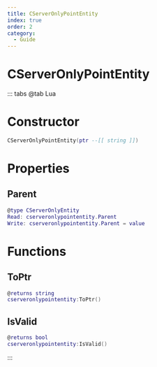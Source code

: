 ```yaml
---
title: CServerOnlyPointEntity
index: true
order: 2
category:
  - Guide
---
```


# CServerOnlyPointEntity

::: tabs
@tab Lua
# Constructor
```lua
CServerOnlyPointEntity(ptr --[[ string ]])
```
# Properties
## Parent 
```lua
@type CServerOnlyEntity
Read: cserveronlypointentity.Parent
Write: cserveronlypointentity.Parent = value
```
# Functions
## ToPtr
```lua
@returns string
cserveronlypointentity:ToPtr()
```
## IsValid
```lua
@returns bool
cserveronlypointentity:IsValid()
```

:::